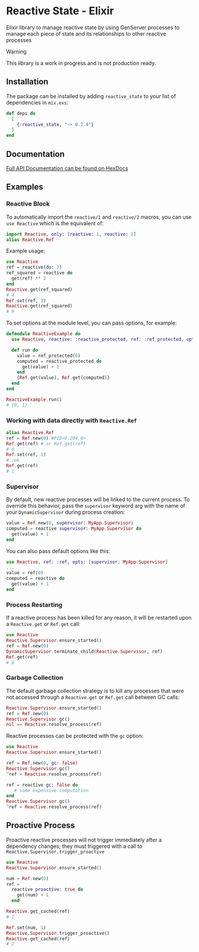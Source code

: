 # Reactive State - Elixir

Elixir library to manage reactive state by using GenServer processes to manage each piece of state and its relationships to other reactive processes

> [!WARNING]  
> This library is a work in progress and is not production ready.

## Installation

The package can be installed by adding `reactive_state` to your list of dependencies in `mix.exs`:

```elixir
def deps do
  [
    {:reactive_state, "~> 0.2.4"}
  ]
end
```

## Documentation

[Full API Documentation can be found on HexDocs](https://hexdocs.pm/reactive_state/)

## Examples

### Reactive Block

To automatically import the `reactive/1` and `reactive/2` macros, you can use `use Reactive` which is the equivalent of:

```elixir
import Reactive, only: [reactive: 1, reactive: 2]
alias Reactive.Ref
```

Example usage:

```elixir
use Reactive
ref = reactive(do: 2)
ref_squared = reactive do
  get(ref) ** 2
end
Reactive.get(ref_squared)
# 4
Ref.set(ref, 3)
Reactive.get(ref_squared)
# 9
```

To set options at the module level, you can pass options, for example:

```elixir
defmodule ReactiveExample do
  use Reactive, reactive: :reactive_protected, ref: :ref_protected, opts: [gc: false]

  def run do
    value = ref_protected(0)
    computed = reactive_protected do
      get(value) + 1
    end
    {Ref.get(value), Ref.get(computed)}
  end
end

ReactiveExample.run()
# {0, 1}
```

### Working with data directly with `Reactive.Ref`
```elixir
alias Reactive.Ref
ref = Ref.new(0) #PID<0.204.0>
Ref.get(ref) # or Ref.get(ref)
# 0
Ref.set(ref, 1)
# :ok
Ref.get(ref)
# 1
```

### Supervisor

By default, new reactive processes will be linked to the current process.
To override this behavior, pass the `supervisor` keyword arg with the name of your `DynamicSupervisor` during process creation:

```elixir
value = Ref.new(0, supervisor: MyApp.Supervisor)
computed = reactive supervisor: MyApp.Supervisor do
  get(value) + 1
end
```

You can also pass default options like this:

```elixir
use Reactive, ref: :ref, opts: [supervisor: MyApp.Supervisor]
...
value = ref(0)
computed = reactive do
  get(value) + 1
end
```

### Process Restarting

If a reactive process has been killed for any reason, it will be restarted upon a `Reactive.get` or `Ref.get` call:

```elixir
use Reactive
Reactive.Supervisor.ensure_started()
ref = Ref.new(0)
DynamicSupervisor.terminate_child(Reactive.Supervisor, ref)
Ref.get(ref)
# 0
```

### Garbage Collection

The default garbage collection strategy is to kill any processes that were not accessed through
a `Reactive.get` or `Ref.get` call between GC calls:

```elixir
Reactive.Supervisor.ensure_started()
ref = Ref.new(0)
Reactive.Supervisor.gc()
nil == Reactive.resolve_process(ref)
```

Reactive processes can be protected with the `gc` option:

```elixir
use Reactive
Reactive.Supervisor.ensure_started()

ref = Ref.new(0, gc: false)
Reactive.Supervisor.gc()
^ref = Reactive.resolve_process(ref)

ref = reactive gc: false do
   # some expensive computation
end
Reactive.Supervisor.gc()
^ref = Reactive.resolve_process(ref)
```

## Proactive Process

Proactive reactive processes will not trigger immediately after a dependency changes; they must triggered with a call to `Reactive.Supervisor.trigger_proactive`

```elixir
use Reactive
Reactive.Supervisor.ensure_started()

num = Ref.new(0)
ref =
  reactive proactive: true do
    get(num) + 1
  end

Reactive.get_cached(ref)
# 1

Ref.set(num, 1)
Reactive.Supervisor.trigger_proactive()
Reactive.get_cached(ref)
# 2
```
